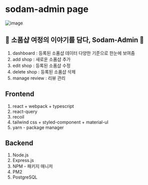 # sodam-admin page

![image](https://user-images.githubusercontent.com/81923229/155842620-6f56fbb0-ad9e-41fd-9831-64e1cd1bec80.png)


## 🎁 소품샵 여정의 이야기를 담다, Sodam-Admin 🎁

1. dashboard : 등록된 소품샵 데이터 다양한 기준으로 한눈에 보여줌
2. add shop : 새로운 소품샵 추가
3. edit shop : 등록된 소품샵 수정
4. delete shop : 등록된 소품샵 삭제
5. manage review : 리뷰 관리

## Frontend

1. react + webpack + typescript
2. react-query
3. recoil
4. tailwind css + styled-component + material-ul
5. yarn - package manager

## Backend

1. Node.js
2. Express.js
3. NPM - 패키지 매니저
4. PM2
5. PostgreSQL
